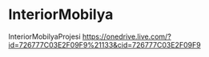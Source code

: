 # InteriorMobilya
InteriorMobilyaProjesi
https://onedrive.live.com/?id=726777C03E2F09F9%21133&cid=726777C03E2F09F9
